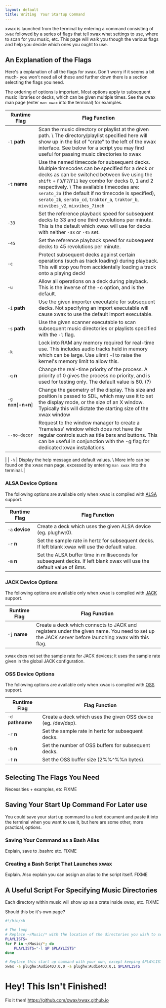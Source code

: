 ```yaml
---
layout: default
title: Writing  Your Startup Command
---
```


xwax is launched from the terminal by entering a command consisting of `xwax` followed by a series of flags that tell xwax what settings to use, where to scan for you music, etc. This page will walk you though the various flags and help you decide which ones you ought to use.

## An Explanation of the Flags

Here's a explanation of all the flags for xwax. Don't worry if it seems a bit much- you won't need all of these and further down there is a section selecting the flags you need.

The ordering of options is important. Most options apply to subsequent music libraries or decks, which can be given multiple times. See the xwax man page (enter `man xwax` into the terminal) for examples.

| Runtime Flag | Flag Function |
| ------------ | ------------- |
| `-l` __path__                  | Scan the music directory or playlist at the given path. \\ The directory/playlist specified here will show up in the list of "crate" to the left of the xwax interface. See below for a script you may find useful for passing music directories to xwax                                                                                                                                         |
| `-t` __name__                  | Use the named timecode for subsequent decks. Multiple timecodes can be specified for a deck or decks as can be switched between live using the `shift` + `F3`/`F7`/`F11` key combo for decks 0, 1 and 2 respectively. \\ The available timecodes are: `serato_2a` (the default if no timecode is specified), `serato_2b`, `serato_cd`, `traktor_a`, `traktor_b`, `mixvibes_v2`, `mixvibes_7inch` |
| `-33`                          | Set the reference playback speed for subsequent decks to 33 and one third revolutions per minute. This is the default which xwax will use for decks with neither `-33` or `-45` set.                                                                                                                                                                                                             |
| `-45`                          | Set the reference playback speed for subsequent decks to 45 revolutions per minute.                                                                                                                                                                                                                                                                                                              |
| `-c`                           | Protect subsequent decks against certain operations (such as track loading) during playback. This will stop you from accidentally loading a track onto a playing deck!                                                                                                                                                                                                                           |
| `-u`                           | Allow all operations on a deck during playback. This is the inverse of the -c option, and is the default.                                                                                                                                                                                                                                                                                        |
| `-i` __path__                  | Use the given importer executable for subsequent decks. Not specifying an import executable will cause xwax to use the default import executable.                                                                                                                                                                                                                                                |
| `-s` __path__                  | Use the given scanner executable to scan subsequent music directories or playlists specified with the `-l` flag.                                                                                                                                                                                                                                                                                 |
| `-k`                           | Lock  into RAM any memory required for real-time use.  This includes audio tracks held in memory which can be large.  Use ulimit -l to raise the kernel's memory limit to allow this.                                                                                                                                                                                                            |
| `-q` __n__                     | Change the real-time priority of the process. A priority of 0 gives the process no priority, and is used for testing only. The default value is 80. (?)                                                                                                                                                                                                                                          |
| `-g` **n**x**n**[+**n**+**n**] | Change the geometry of the display. This size and position is passed to SDL, which may use it to set the display mode, or the size of an X window. Typically this will dictate the starting size of the xwax window                                                                                                                                                                              |
| `--no-decor`                   | Request to the window manager to create a 'frameless' window which does not have the regular controls such as title bars and buttons. This can be useful in conjunction with the -g flag for dedicated xwax installations.
|
| `-h`                           | Display the help message and default values. \\ More info can be found on the xwax man page, excessed by entering `man xwax` into the terminal.                                                                                                                                                                                                                                                  |

### ALSA Device Options

The following options are available only when xwax is compiled with [ALSA](http://www.alsa-project.org/main/index.php/Main_Page) support.

| Runtime Flag | Flag Function |
| ------------ | ------------- |
| `-a` __device__ | Create a deck which uses the given ALSA device (eg. plughw:0). |
| `-r` __n__ | Set the sample rate in hertz for subsequent decks. If left blank xwax will use the default value. |
| `-m` __n__ | Set the ALSA buffer time in milliseconds for subsequent decks. If left blank xwax will use the default value of 8ms. |

### JACK Device Options

The following options are available only when xwax is compiled with [JACK](http://jackaudio.org/) support.

| Runtime Flag | Flag Function |
| ------------ | ------------- |
| `-j` __name__ | Create a deck which connects to JACK and registers under the given name. You need to set up the JACK server before launching xwax with this flag. |

xwax does not set the sample rate for JACK devices; it uses the sample rate given in the global JACK configuration.

### OSS Device Options

The following options are available only when xwax is compiled with [OSS](http://en.wikipedia.org/wiki/Open_Sound_System) support.

| Runtime Flag | Flag Function |
| ------------ | ------------- |
| `-d` __pathname__ | Create a deck which uses the given OSS device (eg. /dev/dsp).|
| `-r` __n__ | Set the sample rate in hertz for subsequent decks. |
| `-b` __n__ | Set the number of OSS buffers for subsequent decks. |
| `-f` __n__ | Set the OSS buffer size (2%%^%%n bytes). |

## Selecting The Flags You Need

Necessities + examples, etc FIXME

## Saving Your Start Up Command For Later use

You could save your start up command to a text document and paste it into the terminal when you want to use it, but here are some other, more practical, options.

### Saving Your Command as a Bash Alias

Explain, save to .bashrc etc. FIXME

### Creating a Bash Script That Launches xwax

Explain. Also explain you can assign an alias to the script itself. FIXME

## A Useful Script For Specifying Music Directories

Each directory within music will show up as a crate inside xwax, etc. FIXME

Should this be it's own page?

```bash
#!/bin/sh

# The loop
# Replace ~/Music/* with the location of the directories you wish to scan FIXME
PLAYLISTS=
for P in ~/Music/*; do
    PLAYLISTS="-l $P $PLAYLISTS"
done

# Replace this start up command with your own, except keeping $PLAYLISTS in place of the -l flag
xwax -a plughw:Audio4DJ,0,0 -a plughw:Audio4DJ,0,1 $PLAYLISTS
```


# Hey! This Isn't Finished!

Fix it then! https://github.com/xwax/xwax.github.io
